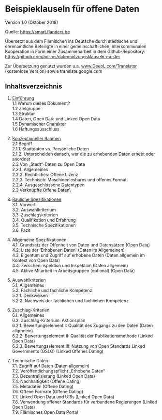 # Beispieklauseln für offene Daten
Version 1.0 (Oktober 2018)

Quelle: https://smart.flanders.be

Übersetzt aus dem Flämischen ins Deutsche durch städtische und ehrenamtliche Beteiligte in einer gemeinschaftlichen, interkommunalen Kooperation in Form einer Zusammenarbeit in dem Github-Repository: https://github.com/od-ms/datennutzungsklauseln-muster

Zur Übersetzung genutzt wurden u.a. www.DeepL.com/Translator (kostenlose Version) sowie translate.google.com


## Inhaltsverzeichnis

1. [Einführung](01-einfuehrung.md)\
  1.1 Warum dieses Dokument?\
    1.2 Zielgruppe\
    1.3 Struktur\
    1.4 Daten, Open Data und Linked Open Data\
    1.5 Dynamischer Charakter\
    1.6 Haftungsausschluss

2. [Konzeptioneller Rahmen](02-konzept.md)\
    2.1 Begriff\
        2.1.1. Stadtdaten vs. Persönliche Daten\
        2.1.2. Unterscheiden danach, wer die zu erhebenden Daten erhebt oder anordnet\
    2.2 Von „Stadt“-Daten zu Open Data\
        2.2.1. Allgemeines\
        2.2.2. Rechtliches: Offene Lizenz\
        2.2.3. Technisch: Maschinenlesbares und offenes Format\
        2.2.4. Ausgeschlossene Datentypen\
    2.3 Verknüpfte Offene Daten\

3. [Bauliche Spezifikationen](03-spezifikation.md)\
    3.1. Vorwort\
    3.2. Auswahlkriterium\
    3.3. Zuschlagskriterien\
    3.4. Qualifikation und Erfahrung\
    3.5. Technische Spezifikationen\
    3.6. Fazit

4. Allgemeine Spezifikationen\
    4.1. Grundsatz der Offenheit von Daten und Datensätzen (Open Data)\
    4.2. Liste der 'Erhobenen Daten' (Daten im Allgemeinen)\
    4.3. Eigentum und Zugriff auf erhobene Daten (Daten allgemein im Kontext von Open Data)\
    4.4. Zwischeninspektion und Inspektion (Daten allgemein)\
    4.5. Aktive Mitarbeit in Arbeitsgruppen (optional) (Open Data)

5. Auswahlkriterien\
    5.1. Allgemeines\
    5.2. Fachliche und fachliche Kompetenz\
    5.2.1. Denkweisen\
    5.2.2. Nachweis der fachlichen und fachlichen Kompetenz

6. Zuschlag-Kriterien\
    6.1. Allgemeines\
    6.2. Zuschlag-Kriterium: Aktionsplan\
    6.2.1. Bewertungselement I: Qualität des Zugangs zu den Daten (Daten allgemein)\
    6.2.2. Bewertungselement II: Qualität der Publikationsmethode (Linked Open Data)\
    6.2.3. Bewertungselement III: Nutzung von Open Standards Linked Governments (OSLO) (Linked Offenes Dating)

7. Technische Daten\
    7.1. Zugriff auf Daten (Daten allgemein)\
    7.2. Veröffentlichungspflicht „Erhobene Daten“\
    7.3. Dezentralisierung (Linked Open Data)\
    7.4. Nachhaltigkeit (Offene Dating)\
    7.5. Metadaten (Offene Dating)\
    7.6. Offene Formate (Offene Dating)\
    7.7. Linked Open Data und URIs (Linked Open Data)\
    7.8. Verwendung offener Standards für verbundene Regierungen (Linked Open Data)\
    7.9. Flämisches Open Data Portal
